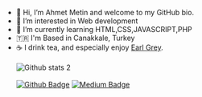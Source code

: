 - 👋 Hi, I’m Ahmet Metin and welcome to my GitHub bio.
- 👀 I’m interested in Web development
- 🌱 I’m currently learning HTML,CSS,JAVASCRIPT,PHP
- 🇹🇷 I'm Based in Canakkale, Turkey
- ☕️ I drink tea, and especially enjoy  <a href="https://en.wikipedia.org/wiki/Earl_Grey_tea">Earl Grey</a>.<br><br>
![Github stats 2](https://github-readme-stats.vercel.app/api?username=ahmetmetinarslan&show_icons=true&theme=radical)<br><br>
[![Github Badge](https://img.shields.io/badge/-Github-000?style=quare&labelColor=000&logo=Github&logoColor=white&link=link)](https://github.com/ahmetmetinarslan)
[![Medium Badge](https://img.shields.io/badge/-Medium-757575?style=flat-quare&labelColor=757575&logo=Medium&logoColor=white&link=link)](https://medium.com/@ahmetmetinarslan) 
<!---
ahmetmetinarslan/ahmetmetinarslan is a ✨ special ✨ repository because its `README.md` (this file) appears on your GitHub profile.
You can click the Preview link to take a look at your changes.
--->

